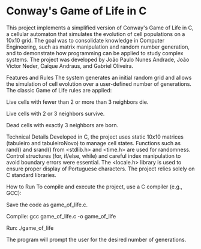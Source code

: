 # Conway's Game of Life in C

This project implements a simplified version of Conway's Game of Life in C, a cellular automaton that simulates the evolution of cell populations on a 10x10 grid. The goal was to consolidate knowledge in Computer Engineering, such as matrix manipulation and random number generation, and to demonstrate how programming can be applied to study complex systems. The project was developed by João Paulo Nunes Andrade, João Victor Neder, Caíque Andraus, and Gabriel Oliveira.

Features and Rules
The system generates an initial random grid and allows the simulation of cell evolution over a user-defined number of generations. The classic Game of Life rules are applied:

Live cells with fewer than 2 or more than 3 neighbors die.

Live cells with 2 or 3 neighbors survive.

Dead cells with exactly 3 neighbors are born.

Technical Details
Developed in C, the project uses static 10x10 matrices (tabuleiro and tabuleiroNovo) to manage cell states. Functions such as rand() and srand() from <stdlib.h> and <time.h> are used for randomness. Control structures (for, if/else, while) and careful index manipulation to avoid boundary errors were essential. The <locale.h> library is used to ensure proper display of Portuguese characters. The project relies solely on C standard libraries.

How to Run
To compile and execute the project, use a C compiler (e.g., GCC):

Save the code as game_of_life.c.

Compile: gcc game_of_life.c -o game_of_life

Run: ./game_of_life

The program will prompt the user for the desired number of generations.

